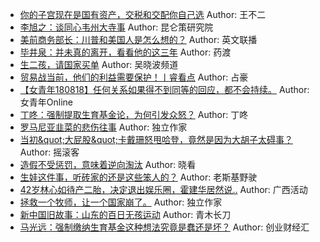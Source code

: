 - [你的子宫现在是国有资产，交税和交配你自己选](http://wechatscope.jmsc.hku.hk:8000/html?fn=gh_ea2d35f012ee_2018-08-18_2649986732_9SgGQrJjWT.y.tar.gz)
Author: 王不二
- [李旭之：谈同心韦州大寺事](http://wechatscope.jmsc.hku.hk:8000/html?fn=gh_46a6fab64569_2018-08-18_2652193997_JtvVca3Ie5.y.tar.gz)
Author: 昆仑策研究院
- [美前商务部长：川普和美国人是怎么想的？](http://wechatscope.jmsc.hku.hk:8000/html?fn=gh_ab717339edaf_2018-08-18_2650264764_D5IEropJxV.y.tar.gz)
Author: 英文联播
- [毕井泉：并未真的离开，看看他的这三年](http://wechatscope.jmsc.hku.hk:8000/html?fn=gh_b4e5fabd7680_2018-08-18_2655762276_CGeQV8ksWf.y.tar.gz)
Author: 药渡
- [生二孩，请国家买单](http://wechatscope.jmsc.hku.hk:8000/html?fn=gh_b09cb640f644_2018-08-18_2652456545_Y0vdLcHao7.y.tar.gz)
Author: 吴晓波频道
- [贸易战当前，他们的利益需要保护！丨睿看点](http://wechatscope.jmsc.hku.hk:8000/html?fn=gh_05d833e54446_2018-08-18_2653896287_sWelQR54ik.y.tar.gz)
Author: 占豪
- [【女青年180818】任何关系如果得不到同等的回应，都不会持续。](http://wechatscope.jmsc.hku.hk:8000/html?fn=gh_32b3975e5512_2018-08-18_2649753233_nA9SDmFW08.y.tar.gz)
Author: 女青年Online
- [丁咚：强制提取生育基金论，为何引发众怒？](http://wechatscope.jmsc.hku.hk:8000/html?fn=gh_78781839fd66_2018-08-18_2956744633_EwP5h8TveX.y.tar.gz)
Author: 丁咚
- [罗马尼亚韭菜的悲伤往事](http://wechatscope.jmsc.hku.hk:8000/html?fn=gh_e5161b8c35ee_2018-08-18_2650375707_6TuSiLoWM5.y.tar.gz)
Author: 独立作家
- [当初&amp;quot;大屁股&amp;quot;卡戴珊怒甩哈登，竟然是因为大胡子太碍事？](http://wechatscope.jmsc.hku.hk:8000/html?fn=gh_bcae3e46c50c_2018-08-18_2247515378_gE3ZJC0s67.y.tar.gz)
Author: 摇滚客
- [造假不受惩罚，意味着逆向淘汰](http://wechatscope.jmsc.hku.hk:8000/html?fn=gh_73451afc2300_2018-08-18_2651156294_Tv3kfsDZ21.y.tar.gz)
Author: 晓看
- [生娃这件事，听砖家的还是这些笨人的？](http://wechatscope.jmsc.hku.hk:8000/html?fn=gh_b1135e1370a0_2018-08-18_2247485596_6GoLNdRQc9.y.tar.gz)
Author: 老斯基野驶
- [42岁林心如待产二胎，决定退出娱乐圈，霍建华居然说..](http://wechatscope.jmsc.hku.hk:8000/html?fn=gh_c82b8ac8a310_2018-08-18_2650239339_SUTXCNqVzg.y.tar.gz)
Author: 广西活动
- [拯救一个牧师，让一个国家崩了。](http://wechatscope.jmsc.hku.hk:8000/html?fn=gh_e5161b8c35ee_2018-08-18_2650375707_8yDTpiYWN3.y.tar.gz)
Author: 独立作家
- [新中国旧故事：山东的百日无孩运动](http://wechatscope.jmsc.hku.hk:8000/html?fn=gh_dbe7ea3b1dda_2018-08-18_2247484386_r9qx7LbGDu.y.tar.gz)
Author: 青木长刀
- [马光远：强制缴纳生育基金这种想法究竟是蠢还是坏？](http://wechatscope.jmsc.hku.hk:8000/html?fn=gh_f8d73b28357d_2018-08-18_2658282273_FVUOfnIwSv.y.tar.gz)
Author: 创业财经汇

